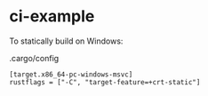 # ci-example

To statically build on Windows:

.cargo/config

	[target.x86_64-pc-windows-msvc]
	rustflags = ["-C", "target-feature=+crt-static"]
